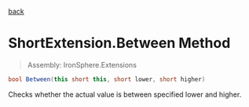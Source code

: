 ﻿

[back](/IronSphere.Extensions/types/ShortExtension)

# ShortExtension.Between Method

> Assembly: IronSphere.Extensions

```csharp
bool Between(this short this, short lower, short higher)
```

Checks whether the actual value is between specified lower and higher.

 
